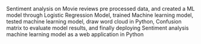 Sentiment analysis on Movie reviews pre processed  data, and created a ML model through Logistic Regression Model, trained Machine learning model, tested machine learning model, draw word cloud in Python, Confusion matrix to evaluate model results, and finally deploying Sentiment analysis machine learning model as a web application in Python
